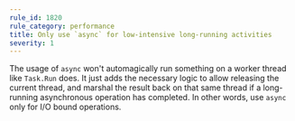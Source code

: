 ```yaml
---
rule_id: 1820
rule_category: performance
title: Only use `async` for low-intensive long-running activities
severity: 1
---
```

The usage of `async` won't automagically run something on a worker thread like `Task.Run` does. It just adds the necessary logic to allow releasing the current thread, and marshal the result back on that same thread if a long-running asynchronous operation has completed. In other words, use `async` only for I/O bound operations.

